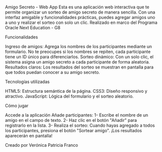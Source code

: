 Amigo Secreto - Web App
Esta es una aplicación web interactiva que te permite organizar un sorteo de amigo secreto de manera sencilla. Con una interfaz amigable y funcionalidades prácticas, puedes agregar amigos uno a uno y realizar el sorteo con solo un clic.
Realizado en marco del Programa Oracle Next Education - G8

Funcionalidades

Ingreso de amigos: Agrega los nombres de los participantes mediante un formulario. No te preocupes si los nombres se repiten, cada participante tiene un ID único para diferenciarlos.
Sorteo dinámico: Con un solo clic, el sistema asigna un amigo secreto a cada participante de forma aleatoria.
Resultados claros: Los resultados del sorteo se muestran en pantalla para que todos puedan conocer a su amigo secreto.


Tecnologías utilizadas

HTML5: Estructura semántica de la página.
CSS3: Diseño responsivo y atractivo.
JavaScript: Lógica del formulario y el sorteo aleatorio.


Cómo jugar

Accede a la aplicación
Añade participantes:
  1- Escribe el nombre de un amigo en el campo de texto.
  2- Haz clic en el botón "Añadir" para registrarlo en la lista.
  3- Realiza el sorteo:
Cuando hayas agregado a todos los participantes, presiona el botón "Sortear amigo".
¡Los resultados aparecerán en pantalla!

Creado por Verónica Patricia Franco
